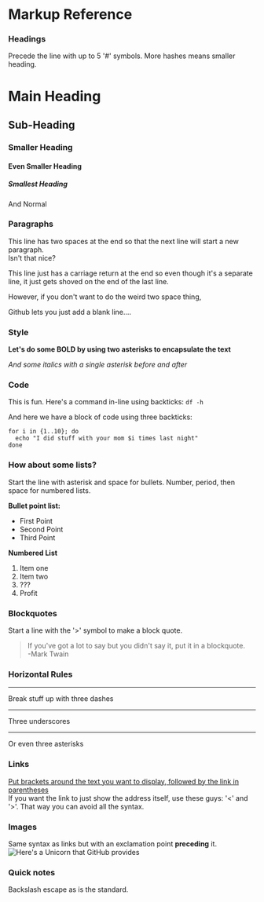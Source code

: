 # Markup Reference

### Headings
Precede the line with up to 5 '#' symbols. More hashes means smaller heading.
# Main Heading

## Sub-Heading

### Smaller Heading

#### Even Smaller Heading

##### Smallest Heading

And Normal

### Paragraphs
This line has two spaces at the end so that the next line will start a new paragraph.  
Isn't that nice?

This line just has a carriage return at the end
so even though it's a separate line, it just gets shoved on the end of the last line.

However, if you don't want to do the weird two space thing,

Github lets you just add a blank line....

### Style
**Let's do some BOLD by using two asterisks to encapsulate the text**

*And some italics with a single asterisk before and after*  

### Code
This is fun. Here's a command in-line using backticks: `df -h`

And here we have a block of code using three backticks:
```
for i in {1..10}; do
  echo "I did stuff with your mom $i times last night"
done
```

### How about some lists?
Start the line with asterisk and space for bullets. Number, period, then space for numbered lists.

**Bullet point list:**
* First Point
* Second Point
* Third Point

**Numbered List**
1. Item one
2. Item two
3. ???
4. Profit

### Blockquotes
Start a line with the '>' symbol to make a block quote.
> If you've got a lot to say but you didn't say it, put it in a blockquote.  
>   -Mark Twain

### Horizontal Rules
---
Break stuff up with three dashes
___
Three underscores
***
Or even three asterisks

### Links
[Put brackets around the text you want to display, followed by the link in parentheses](github.com/jeremiahharmon/html5-practice)  
If you want the link to just show the address itself, use these guys: '<' and '>'. That way you can avoid all the syntax.

### Images
Same syntax as links but with an exclamation point **preceding** it.  
![Here's a Unicorn that GitHub provides](https://www.github.com/unicorn.png)

### Quick notes
Backslash escape as is the standard.
